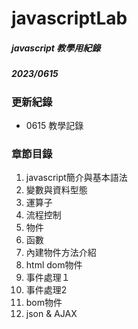 # javascriptLab
##### javascript 教學用紀錄
##### 2023/0615

### 更新紀錄
- 0615 教學記錄

### 章節目錄
1. javascript簡介與基本語法
2. 變數與資料型態
3. 運算子
4. 流程控制
5. 物件
6. 函數
7. 內建物件方法介紹
8. html dom物件
9. 事件處理１
10. 事件處理2
11. bom物件
12. json & AJAX

